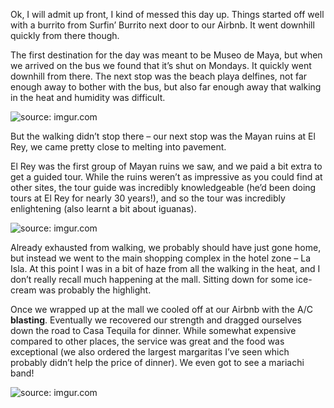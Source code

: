 Ok, I will admit up front, I kind of messed this day up. Things started off well with a burrito from Surfin’ Burrito next door to our Airbnb. It went downhill quickly from there though.

The first destination for the day was meant to be Museo de Maya, but when we arrived on the bus we found that it’s shut on Mondays. It quickly went downhill from there. The next stop was the beach playa delfines, not far enough away to bother with the bus, but also far enough away that walking in the heat and humidity was difficult.

<img src="https://i.imgur.com/pJII1pK.jpg" title="source: imgur.com" />

But the walking didn’t stop there – our next stop was the Mayan ruins at El Rey, we came pretty close to melting into pavement.

El Rey was the first group of Mayan ruins we saw, and we paid a bit extra to get a guided tour. While the ruins weren’t as impressive as you could find at other sites, the tour guide was incredibly knowledgeable (he’d been doing tours at El Rey for nearly 30 years!), and so the tour was incredibly enlightening (also learnt a bit about iguanas).

<img src="https://i.imgur.com/qtJ6wSj.jpg" title="source: imgur.com" />

Already exhausted from walking, we probably should have just gone home, but instead we went to the main shopping complex in the hotel zone – La Isla. At this point I was in a bit of haze from all the walking in the heat, and I don’t really recall much happening at the mall. Sitting down for some ice-cream was probably the highlight.

Once we wrapped up at the mall we cooled off at our Airbnb with the A/C **blasting**. Eventually we recovered our strength and dragged ourselves down the road to Casa Tequila for dinner. While somewhat expensive compared to other places, the service was great and the food was exceptional (we also ordered the largest margaritas I’ve seen which probably didn’t help the price of dinner). We even got to see a mariachi band!

<img src="https://i.imgur.com/gi76PFD.jpg" title="source: imgur.com" />